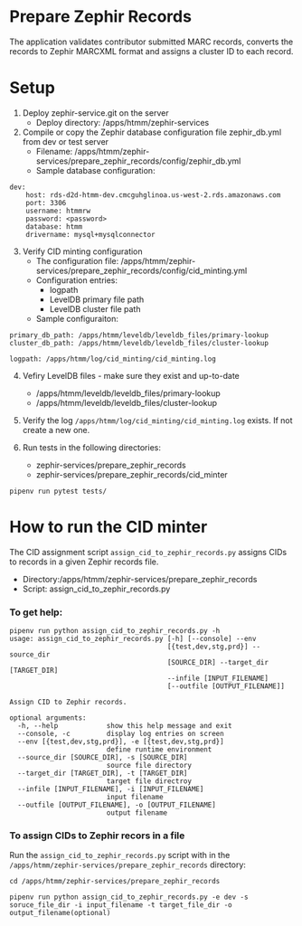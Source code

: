 # Prepare Zephir Records
The application validates contributor submitted MARC records, converts the records to Zephir MARCXML format and assigns a cluster ID to each record.
# Setup
1. Deploy zephir-service.git on the server 
   - Deploy directory: /apps/htmm/zephir-services
2. Compile or copy the Zephir database configuration file zephir_db.yml from dev or test server
   - Filename: /apps/htmm/zephir-services/prepare_zephir_records/config/zephir_db.yml
   - Sample database configuration:
```
dev:
    host: rds-d2d-htmm-dev.cmcguhglinoa.us-west-2.rds.amazonaws.com
    port: 3306
    username: htmmrw 
    password: <password>
    database: htmm
    drivername: mysql+mysqlconnector
```
3. Verify CID minting configuration
   - The configuration file: /apps/htmm/zephir-services/prepare_zephir_records/config/cid_minting.yml 
   - Configuration entries:
     - logpath
     - LevelDB primary file path
     - LevelDB cluster file path
   - Sample configuraiton:
```
primary_db_path: /apps/htmm/leveldb/leveldb_files/primary-lookup 
cluster_db_path: /apps/htmm/leveldb/leveldb_files/cluster-lookup

logpath: /apps/htmm/log/cid_minting/cid_minting.log
```
4. Vefiry LevelDB files - make sure they exist and up-to-date
   - /apps/htmm/leveldb/leveldb_files/primary-lookup
   - /apps/htmm/leveldb/leveldb_files/cluster-lookup

5. Verify the log `/apps/htmm/log/cid_minting/cid_minting.log` exists. If not create a new one.

6. Run tests in the following directories:
   - zephir-services/prepare_zephir_records
   - zephir-services/prepare_zephir_records/cid_minter
```
pipenv run pytest tests/
```
# How to run the CID minter
The CID assignment script `assign_cid_to_zephir_records.py` assigns CIDs to records in a given Zephir records file.

* Directory:/apps/htmm/zephir-services/prepare_zephir_records
* Script: assign_cid_to_zephir_records.py

### To get help:
```
pipenv run python assign_cid_to_zephir_records.py -h
usage: assign_cid_to_zephir_records.py [-h] [--console] --env
                                       [{test,dev,stg,prd}] --source_dir
                                       [SOURCE_DIR] --target_dir [TARGET_DIR]
                                       --infile [INPUT_FILENAME]
                                       [--outfile [OUTPUT_FILENAME]]

Assign CID to Zephir records.

optional arguments:
  -h, --help            show this help message and exit
  --console, -c         display log entries on screen
  --env [{test,dev,stg,prd}], -e [{test,dev,stg,prd}]
                        define runtime environment
  --source_dir [SOURCE_DIR], -s [SOURCE_DIR]
                        source file directory
  --target_dir [TARGET_DIR], -t [TARGET_DIR]
                        target file directroy
  --infile [INPUT_FILENAME], -i [INPUT_FILENAME]
                        input filename
  --outfile [OUTPUT_FILENAME], -o [OUTPUT_FILENAME]
                        output filename
```

### To assign CIDs to Zephir recors in a file
Run the `assign_cid_to_zephir_records.py` script with in the `/apps/htmm/zephir-services/prepare_zephir_records` directory:
```
cd /apps/htmm/zephir-services/prepare_zephir_records

pipenv run python assign_cid_to_zephir_records.py -e dev -s soruce_file_dir -i input_filename -t target_file_dir -o output_filename(optional)
```
